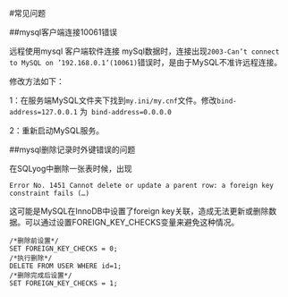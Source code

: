#常见问题

##mysql客户端连接10061错误

远程使用mysql 客户端软件连接 mySql数据时，连接出现`2003-Can’t connect to MySQL on ’192.168.0.1’(10061)`错误时，是由于MySQL不准许远程连接。

修改方法如下：

1：在服务端MySQL文件夹下找到`my.ini/my.cnf`文件。修改`bind-address=127.0.0.1` 为` bind-address=0.0.0.0`

2：重新启动MySQL服务。


##mysql删除记录时外键错误的问题

在SQLyog中删除一张表时候，出现

`Error No. 1451 Cannot delete or update a parent row: a foreign key constraint fails (…)`

这可能是MySQL在InnoDB中设置了foreign key关联，造成无法更新或删除数据。可以通过设置FOREIGN_KEY_CHECKS变量来避免这种情况。

```
/*删除前设置*/
SET FOREIGN_KEY_CHECKS = 0;
/*执行删除*/
DELETE FROM USER WHERE id=1;
/*删除完成后设置*/
SET FOREIGN_KEY_CHECKS = 1;
```